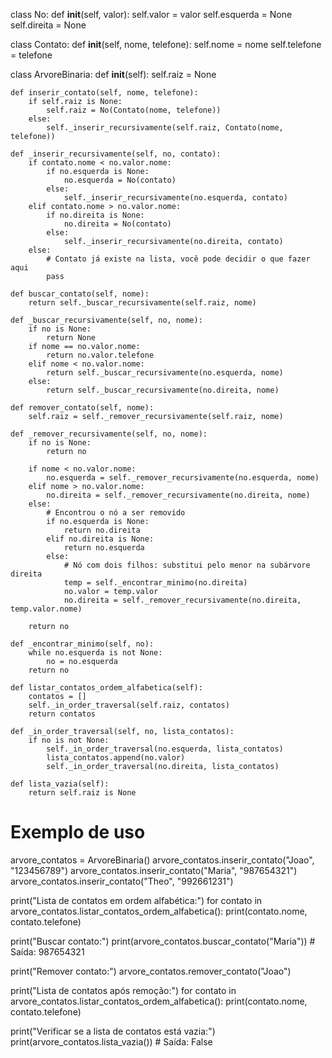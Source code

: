 class No:
    def __init__(self, valor):
        self.valor = valor
        self.esquerda = None
        self.direita = None

class Contato:
    def __init__(self, nome, telefone):
        self.nome = nome
        self.telefone = telefone

class ArvoreBinaria:
    def __init__(self):
        self.raiz = None

    def inserir_contato(self, nome, telefone):
        if self.raiz is None:
            self.raiz = No(Contato(nome, telefone))
        else:
            self._inserir_recursivamente(self.raiz, Contato(nome, telefone))

    def _inserir_recursivamente(self, no, contato):
        if contato.nome < no.valor.nome:
            if no.esquerda is None:
                no.esquerda = No(contato)
            else:
                self._inserir_recursivamente(no.esquerda, contato)
        elif contato.nome > no.valor.nome:
            if no.direita is None:
                no.direita = No(contato)
            else:
                self._inserir_recursivamente(no.direita, contato)
        else:
            # Contato já existe na lista, você pode decidir o que fazer aqui
            pass

    def buscar_contato(self, nome):
        return self._buscar_recursivamente(self.raiz, nome)

    def _buscar_recursivamente(self, no, nome):
        if no is None:
            return None
        if nome == no.valor.nome:
            return no.valor.telefone
        elif nome < no.valor.nome:
            return self._buscar_recursivamente(no.esquerda, nome)
        else:
            return self._buscar_recursivamente(no.direita, nome)

    def remover_contato(self, nome):
        self.raiz = self._remover_recursivamente(self.raiz, nome)

    def _remover_recursivamente(self, no, nome):
        if no is None:
            return no

        if nome < no.valor.nome:
            no.esquerda = self._remover_recursivamente(no.esquerda, nome)
        elif nome > no.valor.nome:
            no.direita = self._remover_recursivamente(no.direita, nome)
        else:
            # Encontrou o nó a ser removido
            if no.esquerda is None:
                return no.direita
            elif no.direita is None:
                return no.esquerda
            else:
                # Nó com dois filhos: substitui pelo menor na subárvore direita
                temp = self._encontrar_minimo(no.direita)
                no.valor = temp.valor
                no.direita = self._remover_recursivamente(no.direita, temp.valor.nome)

        return no

    def _encontrar_minimo(self, no):
        while no.esquerda is not None:
            no = no.esquerda
        return no

    def listar_contatos_ordem_alfabetica(self):
        contatos = []
        self._in_order_traversal(self.raiz, contatos)
        return contatos

    def _in_order_traversal(self, no, lista_contatos):
        if no is not None:
            self._in_order_traversal(no.esquerda, lista_contatos)
            lista_contatos.append(no.valor)
            self._in_order_traversal(no.direita, lista_contatos)

    def lista_vazia(self):
        return self.raiz is None

# Exemplo de uso
arvore_contatos = ArvoreBinaria()
arvore_contatos.inserir_contato("Joao", "123456789")
arvore_contatos.inserir_contato("Maria", "987654321")
arvore_contatos.inserir_contato("Theo", "992661231")

print("Lista de contatos em ordem alfabética:")
for contato in arvore_contatos.listar_contatos_ordem_alfabetica():
    print(contato.nome, contato.telefone)

print("Buscar contato:")
print(arvore_contatos.buscar_contato("Maria"))  # Saída: 987654321

print("Remover contato:")
arvore_contatos.remover_contato("Joao")

print("Lista de contatos após remoção:")
for contato in arvore_contatos.listar_contatos_ordem_alfabetica():
    print(contato.nome, contato.telefone)

print("Verificar se a lista de contatos está vazia:")
print(arvore_contatos.lista_vazia())  # Saída: False

